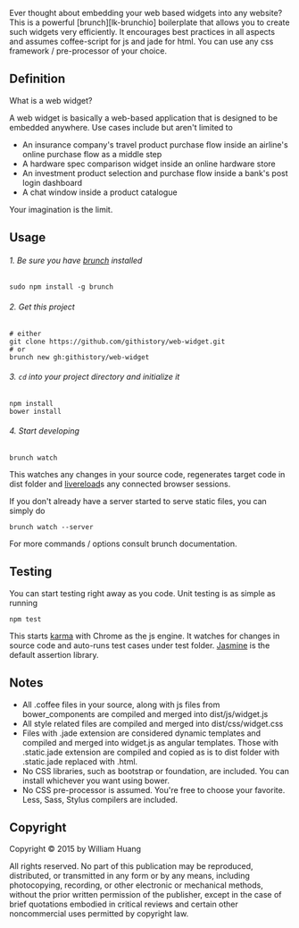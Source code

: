 Ever thought about embedding your web based widgets into any website? This is a powerful [brunch][lk-brunchio] boilerplate that allows you to create such widgets very efficiently. It encourages best practices in all aspects and assumes coffee-script for js and jade for html. You can use any css framework / pre-processor of your choice.


Definition
----------
What is a web widget?

A web widget is basically a web-based application that is designed to be embedded anywhere. Use cases include but aren't limited to

- An insurance company's travel product purchase flow inside an airline's online purchase flow as a middle step
- A hardware spec comparison widget inside an online hardware store
- An investment product selection and purchase flow inside a bank's post login dashboard
- A chat window inside a product catalogue

Your imagination is the limit.


Usage
-----
###### 1. Be sure you have [brunch][lk-brunch-io] installed
```shell
sudo npm install -g brunch
```

###### 2. Get this project
```shell
# either
git clone https://github.com/githistory/web-widget.git
# or
brunch new gh:githistory/web-widget
```

###### 3. ```cd``` into your project directory and initialize it
```shell
npm install
bower install
```

###### 4. Start developing
```shell
brunch watch
```
This watches any changes in your source code, regenerates target code in dist folder and [livereload][lk-livereload-com]s any connected browser sessions.

If you don't already have a server started to serve static files, you can simply do
```shell
brunch watch --server
```
For more commands / options consult brunch documentation.


Testing
-------
You can start testing right away as you code. Unit testing is as simple as running
```shell
npm test
```
This starts [karma][lk-karma-io] with Chrome as the js engine. It watches for changes in source code and auto-runs test cases under test folder. [Jasmine][lk-jasmine-io] is the default assertion library.


Notes
-----
- All .coffee files in your source, along with js files from bower_components are compiled and merged into dist/js/widget.js
- All style related files are compiled and merged into dist/css/widget.css
- Files with .jade extension are considered dynamic templates and compiled and merged into widget.js as angular templates. Those with .static.jade extension are compiled and copied as is to dist folder with .static.jade replaced with .html.
- No CSS libraries, such as bootstrap or foundation, are included. You can install whichever you want using bower.
- No CSS pre-processor is assumed. You're free to choose your favorite. Less, Sass, Stylus compilers are included.


Copyright
---------
Copyright © 2015 by William Huang

All rights reserved. No part of this publication may be reproduced, distributed, or transmitted in any form or by any means, including photocopying, recording, or other electronic or mechanical methods, without the prior written permission of the publisher, except in the case of brief quotations embodied in critical reviews and certain other noncommercial uses permitted by copyright law.












[lk-brunch-io]: http://brunch.io 'Brunch.IO'
[lk-livereload-com]: http://livereload.com 'LiveReload.com'
[lk-karma-io]: http://karma-runner.github.io 'Karma.IO'
[lk-jasmine-io]: http://jasmine.github.io 'Jasmine.IO'
